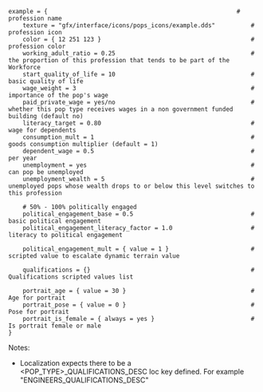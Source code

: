﻿    example = {														# profession name
        texture = "gfx/interface/icons/pops_icons/example.dds"			# profession icon
        color = { 12 251 123 }											# profession color
		working_adult_ratio = 0.25										# the proportion of this profession that tends to be part of the Workforce
        start_quality_of_life = 10										# basic quality of life
        wage_weight = 3													# importance of the pop's wage
        paid_private_wage = yes/no										# whether this pop type receives wages in a non government funded building (default no)
        literacy_target = 0.80											# wage for dependents
        consumption_mult = 1											# goods consumption multiplier (default = 1)
        dependent_wage = 0.5											# per year
        unemployment = yes												# can pop be unemployed
        unemployment_wealth = 5											# unemployed pops whose wealth drops to or below this level switches to this profession
        
        # 50% - 100% politically engaged
        political_engagement_base = 0.5									# basic political engagement
        political_engagement_literacy_factor = 1.0						# literacy to political engagement 
        
        political_engagement_mult = { value = 1	}						# scripted value to escalate dynamic terrain value
        
        qualifications = {}												# Qualifications scripted values list
    
        portrait_age = { value = 30 }									# Age for portrait
        portrait_pose = { value = 0 }									# Pose for portrait
        portrait_is_female = { always = yes }							# Is portrait female or male
    }

 Notes:
 - Localization expects there to be a <POP_TYPE>_QUALIFICATIONS_DESC loc key defined. For example "ENGINEERS_QUALIFICATIONS_DESC"
